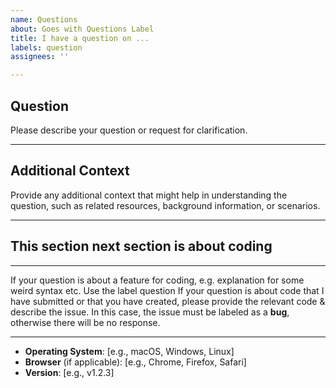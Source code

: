 ```yaml
---
name: Questions
about: Goes with Questions Label
title: I have a question on ...
labels: question
assignees: ''

---
```


## Question

Please describe your question or request for clarification.

---

## Additional Context

Provide any additional context that might help in understanding the question, such as related resources, background information, or scenarios.

---
## This section next section is about coding
---
If your question is about a feature for coding, e.g. explanation for some weird syntax etc. Use the label question
If your question is about code that I have submitted or that you have created, please provide the relevant code & describe the issue. In this case, the issue must be labeled as a **bug**, otherwise there will be no response.

---

- **Operating System**: [e.g., macOS, Windows, Linux]
- **Browser** (if applicable): [e.g., Chrome, Firefox, Safari]
- **Version**: [e.g., v1.2.3]
